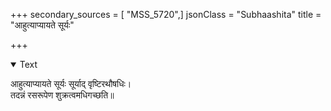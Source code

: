 +++
secondary_sources = [ "MSS_5720",]
jsonClass = "Subhaashita"
title = "आहुत्याप्यायते सूर्यः"

+++

<details open><summary>Text</summary>

आहुत्याप्यायते सूर्यः सूर्याद् वृष्टिरथौषधिः।  
तदन्नं रसरूपेण शुक्रत्वमधिगच्छति॥
</details>
